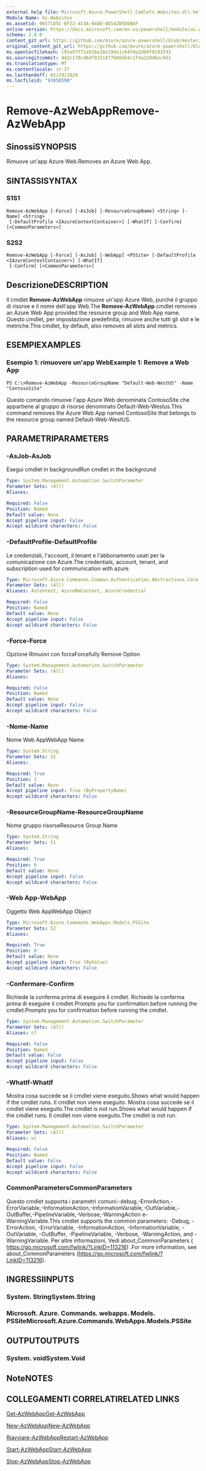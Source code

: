 ```yaml
---
external help file: Microsoft.Azure.PowerShell.Cmdlets.Websites.dll-Help.xml
Module Name: Az.Websites
ms.assetid: 9057185C-6F22-4C4A-8480-BE542B5D6BAF
online version: https://docs.microsoft.com/en-us/powershell/module/az.websites/remove-azwebapp
schema: 2.0.0
content_git_url: https://github.com/Azure/azure-powershell/blob/master/src/Websites/Websites/help/Remove-AzWebApp.md
original_content_git_url: https://github.com/Azure/azure-powershell/blob/master/src/Websites/Websites/help/Remove-AzWebApp.md
ms.openlocfilehash: c91e5ff71a916e28e199a1c64fde2d69f0193fd1
ms.sourcegitcommit: 4d2c178cd6df9151877b08d54c1f4a228dbec9d1
ms.translationtype: MT
ms.contentlocale: it-IT
ms.lasthandoff: 01/29/2020
ms.locfileid: "93858590"
---
```

# <span data-ttu-id="1ddbf-101">Remove-AzWebApp</span><span class="sxs-lookup"><span data-stu-id="1ddbf-101">Remove-AzWebApp</span></span>

## <span data-ttu-id="1ddbf-102">Sinossi</span><span class="sxs-lookup"><span data-stu-id="1ddbf-102">SYNOPSIS</span></span>
<span data-ttu-id="1ddbf-103">Rimuove un'app Azure Web.</span><span class="sxs-lookup"><span data-stu-id="1ddbf-103">Removes an Azure Web App.</span></span>

## <span data-ttu-id="1ddbf-104">SINTASSI</span><span class="sxs-lookup"><span data-stu-id="1ddbf-104">SYNTAX</span></span>

### <span data-ttu-id="1ddbf-105">S1</span><span class="sxs-lookup"><span data-stu-id="1ddbf-105">S1</span></span>
```
Remove-AzWebApp [-Force] [-AsJob] [-ResourceGroupName] <String> [-Name] <String>
 [-DefaultProfile <IAzureContextContainer>] [-WhatIf] [-Confirm] [<CommonParameters>]
```

### <span data-ttu-id="1ddbf-106">S2</span><span class="sxs-lookup"><span data-stu-id="1ddbf-106">S2</span></span>
```
Remove-AzWebApp [-Force] [-AsJob] [-WebApp] <PSSite> [-DefaultProfile <IAzureContextContainer>] [-WhatIf]
 [-Confirm] [<CommonParameters>]
```

## <span data-ttu-id="1ddbf-107">Descrizione</span><span class="sxs-lookup"><span data-stu-id="1ddbf-107">DESCRIPTION</span></span>
<span data-ttu-id="1ddbf-108">Il cmdlet **Remove-AzWebApp** rimuove un'app Azure Web, purché il gruppo di risorse e il nome dell'app Web.</span><span class="sxs-lookup"><span data-stu-id="1ddbf-108">The **Remove-AzWebApp** cmdlet removes an Azure Web App provided the resource group and Web App name.</span></span>
<span data-ttu-id="1ddbf-109">Questo cmdlet, per impostazione predefinita, rimuove anche tutti gli slot e le metriche.</span><span class="sxs-lookup"><span data-stu-id="1ddbf-109">This cmdlet, by default, also removes all slots and metrics.</span></span>

## <span data-ttu-id="1ddbf-110">ESEMPI</span><span class="sxs-lookup"><span data-stu-id="1ddbf-110">EXAMPLES</span></span>

### <span data-ttu-id="1ddbf-111">Esempio 1: rimuovere un'app Web</span><span class="sxs-lookup"><span data-stu-id="1ddbf-111">Example 1: Remove a Web App</span></span>
```
PS C:\>Remove-AzWebApp -ResourceGroupName "Default-Web-WestUS" -Name "ContosoSite"
```

<span data-ttu-id="1ddbf-112">Questo comando rimuove l'app Azure Web denominata ContosoSite che appartiene al gruppo di risorse denominato Default-Web-Westus.</span><span class="sxs-lookup"><span data-stu-id="1ddbf-112">This command removes the Azure Web App named ContosoSite that belongs to the resource group named Default-Web-WestUS.</span></span>

## <span data-ttu-id="1ddbf-113">PARAMETRI</span><span class="sxs-lookup"><span data-stu-id="1ddbf-113">PARAMETERS</span></span>

### <span data-ttu-id="1ddbf-114">-AsJob</span><span class="sxs-lookup"><span data-stu-id="1ddbf-114">-AsJob</span></span>
<span data-ttu-id="1ddbf-115">Esegui cmdlet in background</span><span class="sxs-lookup"><span data-stu-id="1ddbf-115">Run cmdlet in the background</span></span>

```yaml
Type: System.Management.Automation.SwitchParameter
Parameter Sets: (All)
Aliases:

Required: False
Position: Named
Default value: None
Accept pipeline input: False
Accept wildcard characters: False
```

### <span data-ttu-id="1ddbf-116">-DefaultProfile</span><span class="sxs-lookup"><span data-stu-id="1ddbf-116">-DefaultProfile</span></span>
<span data-ttu-id="1ddbf-117">Le credenziali, l'account, il tenant e l'abbonamento usati per la comunicazione con Azure.</span><span class="sxs-lookup"><span data-stu-id="1ddbf-117">The credentials, account, tenant, and subscription used for communication with azure.</span></span>

```yaml
Type: Microsoft.Azure.Commands.Common.Authentication.Abstractions.Core.IAzureContextContainer
Parameter Sets: (All)
Aliases: AzContext, AzureRmContext, AzureCredential

Required: False
Position: Named
Default value: None
Accept pipeline input: False
Accept wildcard characters: False
```

### <span data-ttu-id="1ddbf-118">-Force</span><span class="sxs-lookup"><span data-stu-id="1ddbf-118">-Force</span></span>
<span data-ttu-id="1ddbf-119">Opzione Rimuovi con forza</span><span class="sxs-lookup"><span data-stu-id="1ddbf-119">Forcefully Remove Option</span></span>

```yaml
Type: System.Management.Automation.SwitchParameter
Parameter Sets: (All)
Aliases:

Required: False
Position: Named
Default value: None
Accept pipeline input: False
Accept wildcard characters: False
```

### <span data-ttu-id="1ddbf-120">-Nome</span><span class="sxs-lookup"><span data-stu-id="1ddbf-120">-Name</span></span>
<span data-ttu-id="1ddbf-121">Nome Web App</span><span class="sxs-lookup"><span data-stu-id="1ddbf-121">WebApp Name</span></span>

```yaml
Type: System.String
Parameter Sets: S1
Aliases:

Required: True
Position: 1
Default value: None
Accept pipeline input: True (ByPropertyName)
Accept wildcard characters: False
```

### <span data-ttu-id="1ddbf-122">-ResourceGroupName</span><span class="sxs-lookup"><span data-stu-id="1ddbf-122">-ResourceGroupName</span></span>
<span data-ttu-id="1ddbf-123">Nome gruppo risorse</span><span class="sxs-lookup"><span data-stu-id="1ddbf-123">Resource Group Name</span></span>

```yaml
Type: System.String
Parameter Sets: S1
Aliases:

Required: True
Position: 0
Default value: None
Accept pipeline input: False
Accept wildcard characters: False
```

### <span data-ttu-id="1ddbf-124">-Web App</span><span class="sxs-lookup"><span data-stu-id="1ddbf-124">-WebApp</span></span>
<span data-ttu-id="1ddbf-125">Oggetto Web App</span><span class="sxs-lookup"><span data-stu-id="1ddbf-125">WebApp Object</span></span>

```yaml
Type: Microsoft.Azure.Commands.WebApps.Models.PSSite
Parameter Sets: S2
Aliases:

Required: True
Position: 0
Default value: None
Accept pipeline input: True (ByValue)
Accept wildcard characters: False
```

### <span data-ttu-id="1ddbf-126">-Confermare</span><span class="sxs-lookup"><span data-stu-id="1ddbf-126">-Confirm</span></span>
<span data-ttu-id="1ddbf-127">Richiede la conferma prima di eseguire il cmdlet. Richiede la conferma prima di eseguire il cmdlet.</span><span class="sxs-lookup"><span data-stu-id="1ddbf-127">Prompts you for confirmation before running the cmdlet.Prompts you for confirmation before running the cmdlet.</span></span>

```yaml
Type: System.Management.Automation.SwitchParameter
Parameter Sets: (All)
Aliases: cf

Required: False
Position: Named
Default value: False
Accept pipeline input: False
Accept wildcard characters: False
```

### <span data-ttu-id="1ddbf-128">-WhatIf</span><span class="sxs-lookup"><span data-stu-id="1ddbf-128">-WhatIf</span></span>
<span data-ttu-id="1ddbf-129">Mostra cosa succede se il cmdlet viene eseguito.</span><span class="sxs-lookup"><span data-stu-id="1ddbf-129">Shows what would happen if the cmdlet runs.</span></span>
<span data-ttu-id="1ddbf-130">Il cmdlet non viene eseguito. Mostra cosa succede se il cmdlet viene eseguito.</span><span class="sxs-lookup"><span data-stu-id="1ddbf-130">The cmdlet is not run.Shows what would happen if the cmdlet runs.</span></span>
<span data-ttu-id="1ddbf-131">Il cmdlet non viene eseguito.</span><span class="sxs-lookup"><span data-stu-id="1ddbf-131">The cmdlet is not run.</span></span>

```yaml
Type: System.Management.Automation.SwitchParameter
Parameter Sets: (All)
Aliases: wi

Required: False
Position: Named
Default value: False
Accept pipeline input: False
Accept wildcard characters: False
```

### <span data-ttu-id="1ddbf-132">CommonParameters</span><span class="sxs-lookup"><span data-stu-id="1ddbf-132">CommonParameters</span></span>
<span data-ttu-id="1ddbf-133">Questo cmdlet supporta i parametri comuni:-debug,-ErrorAction,-ErrorVariable,-InformationAction,-InformationVariable,-OutVariable,-OutBuffer,-PipelineVariable,-Verbose,-WarningAction e-WarningVariable.</span><span class="sxs-lookup"><span data-stu-id="1ddbf-133">This cmdlet supports the common parameters: -Debug, -ErrorAction, -ErrorVariable, -InformationAction, -InformationVariable, -OutVariable, -OutBuffer, -PipelineVariable, -Verbose, -WarningAction, and -WarningVariable.</span></span> <span data-ttu-id="1ddbf-134">Per altre informazioni, Vedi about_CommonParameters ( https://go.microsoft.com/fwlink/?LinkID=113216) .</span><span class="sxs-lookup"><span data-stu-id="1ddbf-134">For more information, see about_CommonParameters (https://go.microsoft.com/fwlink/?LinkID=113216).</span></span>

## <span data-ttu-id="1ddbf-135">INGRESSI</span><span class="sxs-lookup"><span data-stu-id="1ddbf-135">INPUTS</span></span>

### <span data-ttu-id="1ddbf-136">System. String</span><span class="sxs-lookup"><span data-stu-id="1ddbf-136">System.String</span></span>

### <span data-ttu-id="1ddbf-137">Microsoft. Azure. Commands. webapps. Models. PSSite</span><span class="sxs-lookup"><span data-stu-id="1ddbf-137">Microsoft.Azure.Commands.WebApps.Models.PSSite</span></span>

## <span data-ttu-id="1ddbf-138">OUTPUT</span><span class="sxs-lookup"><span data-stu-id="1ddbf-138">OUTPUTS</span></span>

### <span data-ttu-id="1ddbf-139">System. void</span><span class="sxs-lookup"><span data-stu-id="1ddbf-139">System.Void</span></span>

## <span data-ttu-id="1ddbf-140">Note</span><span class="sxs-lookup"><span data-stu-id="1ddbf-140">NOTES</span></span>

## <span data-ttu-id="1ddbf-141">COLLEGAMENTI CORRELATI</span><span class="sxs-lookup"><span data-stu-id="1ddbf-141">RELATED LINKS</span></span>

[<span data-ttu-id="1ddbf-142">Get-AzWebApp</span><span class="sxs-lookup"><span data-stu-id="1ddbf-142">Get-AzWebApp</span></span>](./Get-AzWebApp.md)

[<span data-ttu-id="1ddbf-143">New-AzWebApp</span><span class="sxs-lookup"><span data-stu-id="1ddbf-143">New-AzWebApp</span></span>](./New-AzWebApp.md)

[<span data-ttu-id="1ddbf-144">Riavviare-AzWebApp</span><span class="sxs-lookup"><span data-stu-id="1ddbf-144">Restart-AzWebApp</span></span>](./Restart-AzWebApp.md)

[<span data-ttu-id="1ddbf-145">Start-AzWebApp</span><span class="sxs-lookup"><span data-stu-id="1ddbf-145">Start-AzWebApp</span></span>](./Start-AzWebApp.md)

[<span data-ttu-id="1ddbf-146">Stop-AzWebApp</span><span class="sxs-lookup"><span data-stu-id="1ddbf-146">Stop-AzWebApp</span></span>](./Stop-AzWebApp.md)


